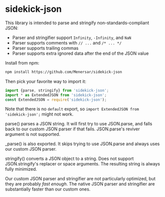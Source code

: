 # sidekick-json

This library is intended to parse and stringify non-standards-compliant JSON:

 - Parser and stringifier support `Infinity`, `-Infinity`, and `NaN`
 - Parser supports comments with `// ...` and `/* ... */`
 - Parser supports trailing commas
 - Parser supports extra ignored data after the end of the JSON value

Install from npm:

```bash
npm install https://github.com/Menersar/sidekick-json
```

Then pick your favorite way to import it:

```js
import {parse, stringify} from 'sidekick-json';
import * as ExtendedJSON from 'sidekick-json';
const ExtendedJSON = require('sidekick-json');
```

Note that there is no `default` export, so `import ExtendedJSON from 'sidekick-json';` might not work.

parse() parses a JSON string. It will first try to use JSON.parse, and falls back to our custom JSON parser if that fails. JSON.parse's reviver argument is not supported.

_parse() is also exported. It skips trying to use JSON.parse and always uses our custom JSON parser.

stringify() converts a JSON object to a string. Does not support JSON.stringify's replacer or space arguments. The resulting string is always fully minimized.

Our custom JSON parser and stringifier are not particularly optimized, but they are probably *fast enough*. The native JSON parser and stringifier are substantially faster than our custom ones.
